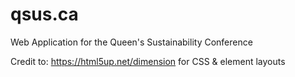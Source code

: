 # qsus.ca
Web Application for the Queen's Sustainability Conference

Credit to: https://html5up.net/dimension for CSS & element layouts
